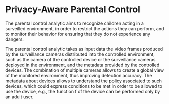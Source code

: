 # Privacy-Aware Parental Control

The parental control analytic aims to recognize children acting in a surveilled environment, in order to restrict the actions they can perform, and to monitor their behavior for ensuring that they do not experience any dangers.  

The parental control analytic takes as input data the video frames produced by the surveillance cameras distributed into the controlled environment, such as the camera of the controlled device or the surveillance cameras deployed in the environment, and the metadata provided by the controlled devices. The combination of multiple cameras allows to create a global view of the monitored environment, thus improving detection accuracy. The metadata about devices allows to understand the policy associated to such devices, which could express conditions to be met in order to be allowed to use the device, e.g., the function f of the device can be performed only by an adult user.
